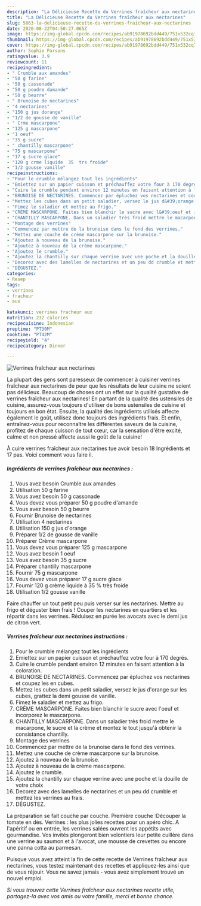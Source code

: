 ```yaml
---
description: "La Délicieuse Recette du Verrines fraîcheur aux nectarines"
title: "La Délicieuse Recette du Verrines fraîcheur aux nectarines"
slug: 5863-la-delicieuse-recette-du-verrines-fraicheur-aux-nectarines
date: 2020-08-22T04:50:27.065Z
image: https://img-global.cpcdn.com/recipes/ab91978692bdd449/751x532cq70/verrines-fraicheur-aux-nectarines-photo-principale-de-la-recette.jpg
thumbnail: https://img-global.cpcdn.com/recipes/ab91978692bdd449/751x532cq70/verrines-fraicheur-aux-nectarines-photo-principale-de-la-recette.jpg
cover: https://img-global.cpcdn.com/recipes/ab91978692bdd449/751x532cq70/verrines-fraicheur-aux-nectarines-photo-principale-de-la-recette.jpg
author: Sophie Parsons
ratingvalue: 3.9
reviewcount: 11
recipeingredient:
- " Crumble aux amandes"
- "50 g farine"
- "50 g cassonade"
- "50 g poudre damande"
- "50 g beurre"
- " Brunoise de nectarines"
- "4 nectarines"
- "150 g jus dorange"
- "1/2 de gousse de vanille"
- " Crme mascarpone"
- "125 g mascarpone"
- "1 oeuf"
- "35 g sucre"
- " chantilly mascarpone"
- "75 g mascarpone"
- "17 g sucre glace"
- "120 g crme liquide  35  trs froide"
- "1/2 gousse vanille"
recipeinstructions:
- "Pour le crumble mélangez tout les ingrédients"
- "Emiettez sur un papier cuisson et préchauffez votre four à 170 degrés."
- "Cuire le crumble pendant environ 12 minutes en faisant attention à la coloration."
- "BRUNOISE DE NECTARINES. Commencez par épluchez vos nectarines et coupez les en cubes."
- "Mettez les cubes dans un petit saladier, versez le jus d&#39;orange sur les cubes, grattez la demi gousse de vanille."
- "Fimez le saladier et mettez au frigo."
- "CRÈME MASCARPONE. Faites bien blanchir le sucre avec l&#39;oeuf et incorporez le mascarpone."
- "CHANTILLY MASCARPONE. Dans un saladier très froid mettre le macarpone, le sucre et la crème et montez le tout jusqu&#39;à obtenir la consistance chantilly."
- "Montage des verrines"
- "Commencez par mettre de la brunoise dans le fond des verrines."
- "Mettez une couche de crème mascarpone sur la brunoise."
- "Ajoutez à nouveau de la brunoise."
- "Ajoutez à nouveau de la crème mascarpone."
- "Ajoutez le crumble."
- "Ajoutez la chantilly sur chaque verrine avec une poche et la douille de votre choix"
- "Decorez avec des lamelles de nectarines et un peu dd crumble et mettez les verrines au frais."
- "DÉGUSTEZ."
categories:
- Resep
tags:
- verrines
- fracheur
- aux

katakunci: verrines fracheur aux 
nutrition: 232 calories
recipecuisine: Indonesian
preptime: "PT30M"
cooktime: "PT42M"
recipeyield: "4"
recipecategory: Dinner

---
```



![Verrines fraîcheur aux nectarines](https://img-global.cpcdn.com/recipes/ab91978692bdd449/751x532cq70/verrines-fraicheur-aux-nectarines-photo-principale-de-la-recette.jpg)

La plupart des gens sont paresseux de commencer à cuisiner verrines fraîcheur aux nectarines de peur que les résultats de leur cuisine ne soient pas délicieux. Beaucoup de choses ont un effet sur la qualité gustative de verrines fraîcheur aux nectarines! En partant de la qualité des ustensiles de cuisine, assurez-vous toujours d'utiliser de bons ustensiles de cuisine et toujours en bon état. Ensuite, la qualité des ingrédients utilisés affecte également le goût, utilisez donc toujours des ingrédients frais. Et enfin, entraînez-vous pour reconnaître les différentes saveurs de la cuisine, profitez de chaque cuisson de tout cœur, car la sensation d'être excité, calme et non pressé affecte aussi le goût de la cuisine!

<!--inarticleads1-->

À cuire verrines fraîcheur aux nectarines tue avoir besoin 18 Ingrédients et 17 pas. Voici comment vous faire il.

##### Ingrédients de verrines fraîcheur aux nectarines :

1. Vous avez besoin  Crumble aux amandes
1. Utilisation 50 g farine
1. Vous avez besoin 50 g cassonade
1. Vous devez vous préparer 50 g poudre d&#39;amande
1. Vous avez besoin 50 g beurre
1. Fournir  Brunoise de nectarines
1. Utilisation 4 nectarines
1. Utilisation 150 g jus d&#39;orange
1. Préparer 1/2 de gousse de vanille
1. Préparer  Crème mascarpone
1. Vous devez vous préparer 125 g mascarpone
1. Vous avez besoin 1 oeuf
1. Vous avez besoin 35 g sucre
1. Préparer  chantilly mascarpone
1. Fournir 75 g mascarpone
1. Vous devez vous préparer 17 g sucre glace
1. Fournir 120 g crème liquide à 35 % très froide
1. Utilisation 1/2 gousse vanille


Faire chauffer un tout petit peu puis verser sur les nectarines. Mettre au frigo et déguster bien frais ! Couper les nectarines en quartiers et les répartir dans les verrines. Réduisez en purée les avocats avec le demi jus de citron vert. 

<!--inarticleads2-->

##### Verrines fraîcheur aux nectarines instructions :

1. Pour le crumble mélangez tout les ingrédients
1. Emiettez sur un papier cuisson et préchauffez votre four à 170 degrés.
1. Cuire le crumble pendant environ 12 minutes en faisant attention à la coloration.
1. BRUNOISE DE NECTARINES. Commencez par épluchez vos nectarines et coupez les en cubes.
1. Mettez les cubes dans un petit saladier, versez le jus d&#39;orange sur les cubes, grattez la demi gousse de vanille.
1. Fimez le saladier et mettez au frigo.
1. CRÈME MASCARPONE. Faites bien blanchir le sucre avec l&#39;oeuf et incorporez le mascarpone.
1. CHANTILLY MASCARPONE. Dans un saladier très froid mettre le macarpone, le sucre et la crème et montez le tout jusqu&#39;à obtenir la consistance chantilly.
1. Montage des verrines
1. Commencez par mettre de la brunoise dans le fond des verrines.
1. Mettez une couche de crème mascarpone sur la brunoise.
1. Ajoutez à nouveau de la brunoise.
1. Ajoutez à nouveau de la crème mascarpone.
1. Ajoutez le crumble.
1. Ajoutez la chantilly sur chaque verrine avec une poche et la douille de votre choix
1. Decorez avec des lamelles de nectarines et un peu dd crumble et mettez les verrines au frais.
1. DÉGUSTEZ.


La préparation se fait couche par couche. Première couche :Découper la tomate en dés. Verrines : les plus jolies recettes pour un apéro chic. A l&#39;apéritif ou en entrée, les verrines salées ouvrent les appétits avec gourmandise. Vos invités plongeront bien volontiers leur petite cuillère dans une verrine au saumon et à l&#39;avocat, une mousse de crevettes ou encore une panna cotta au parmesan. 

<!--inarticleads1-->

<p>
Puisque vous avez atteint la fin de cette recette de Verrines fraîcheur aux nectarines, vous testez maintenant des recettes et appliquez-les ainsi que de vous réjouir. Vous ne savez jamais - vous avez simplement trouvé un nouvel emploi.
</p>

<p>
<i>Si vous trouvez cette Verrines fraîcheur aux nectarines recette utile, partagez-la avec vos amis ou votre famille, merci et bonne chance.</i>
</p>
